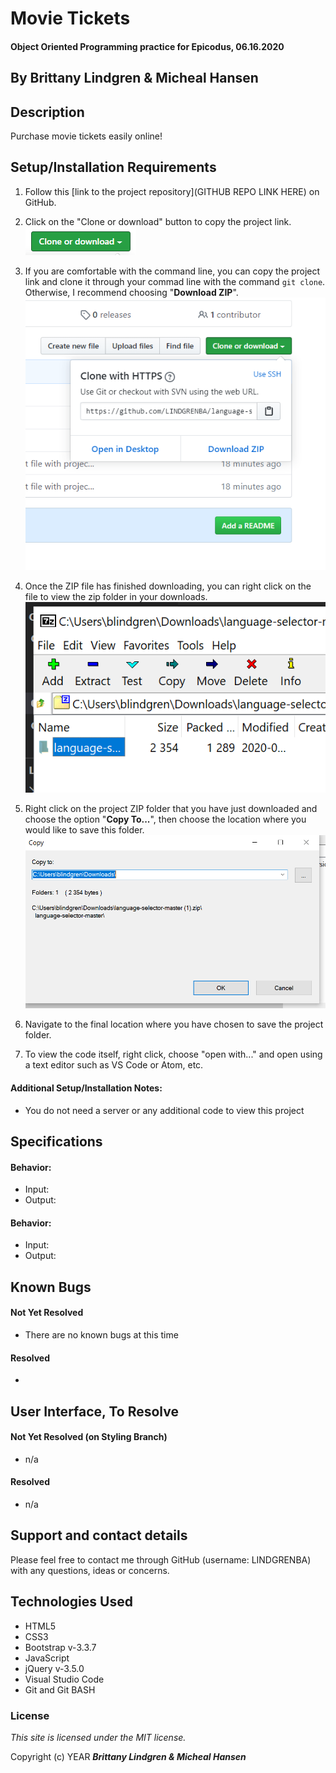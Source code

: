# Movie Tickets

#### Object Oriented Programming practice for Epicodus, 06.16.2020

## By Brittany Lindgren & Micheal Hansen

## Description

Purchase movie tickets easily online!

## Setup/Installation Requirements

1. Follow this [link to the project repository](GITHUB REPO LINK HERE) on GitHub.

2. Click on the "Clone or download" button to copy the project link.
![Image of GitHub Clone or download button](img/readme/clone-download-button.PNG) 

3. If you are comfortable with the command line, you can copy the project link and clone it through your commad line with the command `git clone`. Otherwise, I recommend choosing "**Download ZIP**". 
![Download ZIP option on GitHub](img/readme/download-zip.PNG)

4. Once the ZIP file has finished downloading, you can right click on the file to view the zip folder in your downloads. 
![ZIP folder in downloads](img/readme/zip-folder.PNG)

5. Right click on the project ZIP folder that you have just downloaded and choose the option "**Copy To...**", then choose the location where you would like to save this folder. 
![Saving ZIP to new location with 'Copy To'](img/readme/copy-to.PNG)

6. Navigate to the final location where you have chosen to save the project folder.

7. To view the code itself, right click, choose "open with..." and open using a text editor such as VS Code or Atom, etc.

#### Additional Setup/Installation Notes:

* You do not need a server or any additional code to view this project


## Specifications

#### Behavior: 
* Input: 
* Output:

#### Behavior: 
* Input: 
* Output:

## Known Bugs

#### Not Yet Resolved
* There are no known bugs at this time
#### Resolved
* 


## User Interface, To Resolve
#### Not Yet Resolved (on Styling Branch)
* n/a
#### Resolved
* n/a

## Support and contact details

Please feel free to contact me through GitHub (username: LINDGRENBA) with any questions, ideas or concerns.  

## Technologies Used

* HTML5
* CSS3
* Bootstrap v-3.3.7
* JavaScript
* jQuery v-3.5.0
* Visual Studio Code 
* Git and Git BASH 

### License

*This site is licensed under the MIT license.*

Copyright (c) YEAR **_Brittany Lindgren & Micheal Hansen_**